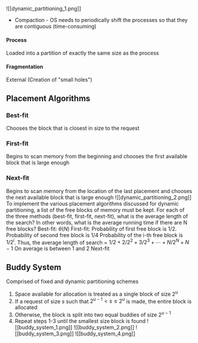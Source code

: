 ![[dynamic_partitioning_1.png]]
- Compaction - OS needs to periodically shift the processes so that they are contiguous (time-consuming)
#### Process
Loaded into a partition of exactly the same size as the process
#### Fragmentation
External (Creation of "small holes")

## Placement Algorithms
### Best-fit
Chooses the block that is closest in size to the request
### First-fit
Begins to scan memory from the beginning and chooses the first available block that is large enough
### Next-fit
Begins to scan memory from the location of the last placement and chooses the next available block that is large enough
![[dynamic_partitioning_2.png]]
To implement the various placement algorithms discussed for dynamic partitioning, a list of the free blocks of memory must be kept. For each of the three methods (best-fit, first-fit, next-fit), what is the average length of the search? In other words, what is the average running time if there are N free blocks?
Best-fit: $\theta(N)$
First-fit: Probability of first free block is 1/2. Probability of second free block is 1/4
Probability of the i-th free block is $1/2^i$. Thus, the average length of search = $1/2 + 2/2^2 + 3/2^3 + \cdots + N/2^N + N-1$
On average is between 1 and 2
Next-fit

## Buddy System
Comprised of fixed and dynamic partitioning schemes
1. Space available for allocation is treated as a single block of size $2^u$
2. If a request of size $s$ such that $2^{u-1} < s \leq 2^u$ is made, the entire block is allocated
3. Otherwise, the block is split into two equal buddies of size $2^{u-1}$
4. Repeat steps 1-3 until the smallest size block is found
![[buddy_system_1.png]]
![[buddy_system_2.png]]
![[buddy_system_3.png]]
![[buddy_system_4.png]]